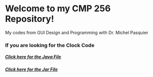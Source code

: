 # Welcome to my CMP 256 Repository!
<H10>My codes from GUI Design and Programming with Dr. Michel Pasquier</H10>


<H3>If you are looking for the Clock Code</H3>
<H5><a href='lab6c.java'>Click here for the Java File</a></H5>
<H5><a href='Clock.jar'>Click here for the Jar File</a></H5>
